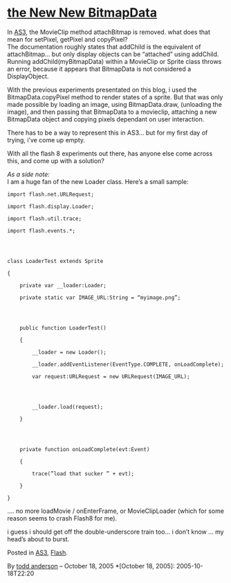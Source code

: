 # [the New New BitmapData](http://custardbelly.com/blog/2005/10/18/the-new-new-bitmapdata/)

In [AS3](http://livedocs.macromedia.com/labs/1/flex/langref/migration.html), the MovieClip method attachBitmap is removed. what does that mean for setPixel, getPixel and copyPixel?  
The documentation roughly states that addChild is the equivalent of attachBitmap… but only display objects can be “attached” using addChild.  
Running addChild(myBitmapData) within a MovieClip or Sprite class throws an error, because it appears that BitmapData is not considered a DisplayObject.

With the previous experiments presentated on this blog, i used the BitmapData.copyPixel method to render states of a sprite. But that was only made possible by loading an image, using BitmapData.draw, (unloading the image), and then passing that BitmapData to a movieclip, attaching a new BitmapData object and copying pixels dependant on user interaction.

There has to be a way to represent this in AS3… but for my first day of trying, i’ve come up empty.

With all the flash 8 experiments out there, has anyone else come across this, and come up with a solution?

_As a side note:_  
I am a huge fan of the new Loader class. Here’s a small sample:  

    
      
    
    import flash.net.URLRequest;  
    
    import flash.display.Loader;  
    
    import flash.util.trace;  
    
    import flash.events.*;
    
    
    
    
    class LoaderTest extends Sprite  
    
    {  
    
    	private var __loader:Loader;  
    
    	private static var IMAGE_URL:String = “myimage.png”;
    
    
    
    
    	public function LoaderTest()  
    
    	{  
    
    		__loader = new Loader();  
    
    		__loader.addEventListener(EventType.COMPLETE, onLoadComplete);  
    
    		var request:URLRequest = new URLRequest(IMAGE_URL);
    
    
    
    
    		__loader.load(request);  
    
    	}
    
    
    
    
    	private function onLoadComplete(evt:Event)  
    
    	{  
    
    		trace(”load that sucker ” + evt);  
    
    	}  
    
    }  
    
    

…. no more loadMovie / onEnterFrame, or MovieClipLoader (which for some reason seems to crash Flash8 for me).

i guess i should get off the double-underscore train too… i don’t know … my head’s about to burst.

Posted in [AS3](http://custardbelly.com/blog/category/as3/), [Flash](http://custardbelly.com/blog/category/flash/).

By [todd anderson](http://custardbelly.com/blog/author/todd-anderson/) – October 18, 2005
  *[October 18, 2005]: 2005-10-18T22:20
